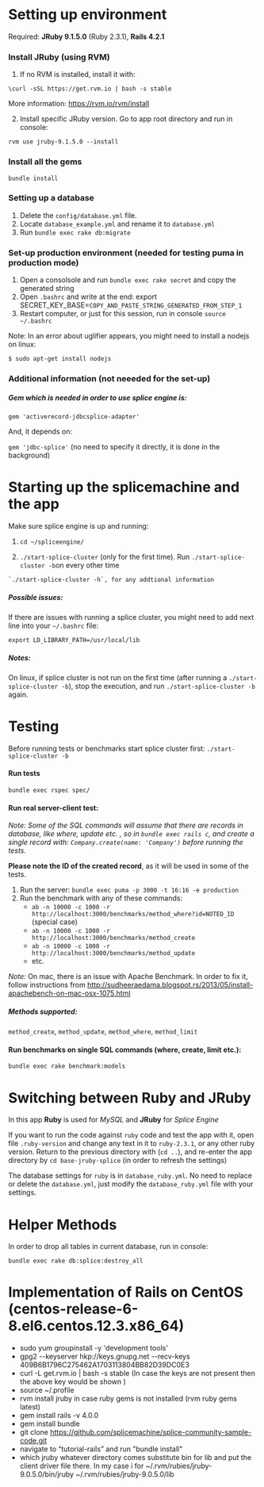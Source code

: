 # Setting up environment

 Required: **JRuby 9.1.5.0** (Ruby 2.3.1), **Rails 4.2.1**

### Install JRuby (using RVM)

1. If no RVM is installed, install it with:

  `\curl -sSL https://get.rvm.io | bash -s stable`

   More information: https://rvm.io/rvm/install


2. Install specific JRuby version. Go to app root directory and run in console:

  `rvm use jruby-9.1.5.0 --install`



### Install all the gems

  `bundle install`


### Setting up a database

  1. Delete the `config/database.yml` file.
  2. Locate `database_example.yml` and rename it to `database.yml`
  3. Run `bundle exec rake db:migrate`

### Set-up production environment (needed for testing puma in production mode)

  1. Open a consolsole and run `bundle exec rake secret` and copy the generated string
  2. Open `.bashrc` and write at the end:
     export SECRET_KEY_BASE=`COPY_AND_PASTE_STRING_GENERATED_FROM_STEP_1`
  3. Restart computer, or just for this session, run in console `source ~/.bashrc`

  Note: In an error about uglifier appears, you might need to install a nodejs on linux:

  `$ sudo apt-get install nodejs`

### Additional information (not neeeded for the set-up)

##### Gem which is needed in order to use splice engine is:

  `gem 'activerecord-jdbcsplice-adapter'`

And, it depends on:

  `gem 'jdbc-splice'` (no need to specify it directly, it is done in the background)


# Starting up the splicemachine and the app

  Make sure splice engine is up and running:

  1. `cd ~/spliceengine/`

  2. `./start-splice-cluster` (only for the first time). Run `./start-splice-cluster -b`on every other time

    `./start-splice-cluster -h`, for any addtional information


##### Possible issues:

  If there are issues with running a splice cluster, you might need to add next line into your `~/.bashrc` file:

  `export LD_LIBRARY_PATH=/usr/local/lib`

##### Notes:

  On linux, if splice cluster is not run on the first time (after running a `./start-splice-cluster -b`), stop the execution, and run `./start-splice-cluster -b` again.


# Testing

  Before running tests or benchmarks start splice cluster first: `./start-splice-cluster -b`

#### Run tests

  `bundle exec rspec spec/`

#### Run real server-client test:

  *Note: Some of the SQL commands will assume that there are records in database, like where, update etc. , so in `bundle exec rails c`, and create a single record with: `Company.create(name: 'Company')` before running the tests.*

  **Please note the ID of the created record**, as it will be used in some of the tests.

  1. Run the server: `bundle exec puma -p 3000 -t 16:16 -e production`
  2. Run the benchmark with any of these commands:
     - `ab -n 10000 -c 1000 -r http://localhost:3000/benchmarks/method_where?id=NOTED_ID` (special case)
     - `ab -n 10000 -c 1000 -r http://localhost:3000/benchmarks/method_create`
     - `ab -n 10000 -c 1000 -r http://localhost:3000/benchmarks/method_update`
     - etc.

  *Note:* On mac, there is an issue with Apache Benchmark. In order to fix it, follow instructions from http://sudheeraedama.blogspot.rs/2013/05/install-apachebench-on-mac-osx-1075.html

##### Methods supported:

  `method_create`, `method_update`, `method_where`, `method_limit`

#### Run benchmarks on single SQL commands (where, create, limit etc.):

  `bundle exec rake benchmark:models`

# Switching between Ruby and JRuby

  In this app **Ruby**  is used for *MySQL* and **JRuby** for *Splice Engine*

  If you want to run the code against `ruby` code and test the app with it, open file `.ruby-version` and change any text in it to `ruby-2.3.1`, or any other ruby version. Return to the previous directory with (`cd ..`), and re-enter the app directory by `cd base-jruby-splice` (in order to refresh the settings)

  The database settings for `ruby` is in `database_ruby.yml`. No need to replace or delete the `database.yml`, just modify the `database_ruby.yml` file with your settings.

# Helper Methods

  In order to drop all tables in current database, run in console:

  `bundle exec rake db:splice:destroy_all`


# Implementation of Rails on CentOS (centos-release-6-8.el6.centos.12.3.x86_64)

* sudo yum groupinstall -y 'development tools'
* gpg2 --keyserver hkp://keys.gnupg.net --recv-keys 409B6B1796C275462A1703113804BB82D39DC0E3
* curl -L get.rvm.io | bash -s stable (In case the keys are not present then the above key would be shown )
* source ~/.profile
* rvm install jruby
  in case ruby gems is not installed (rvm ruby gems latest)
* gem install rails -v 4.0.0
* gem install bundle
* git clone https://github.com/splicemachine/splice-community-sample-code.git
* navigate to “tutorial-rails” and run "bundle install"
* which jruby
  whatever directory comes substitute bin for lib and put the client driver file there.
  In my case i for ~/.rvm/rubies/jruby-9.0.5.0/bin/jruby
  ~/.rvm/rubies/jruby-9.0.5.0/lib


